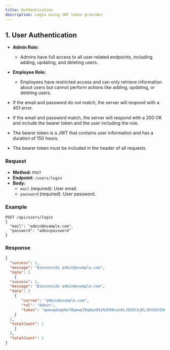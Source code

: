```yaml
---
title: Authentication
description: Login using JWT token provider
---
```

## 1. User Authentication
- **Admin Role:**
  - Admins have full access to all user-related endpoints, including adding, updating, and deleting users.

- **Employee Role:**
  - Employees have restricted access and can only retrieve information about users but cannot perform actions like adding, updating, or deleting users.

- If the email and password do not match, the server will respond with a 401 error.

- If the email and password match, the server will respond with a 200 OK and include the bearer token and the user including the role.

- The bearer token is a JWT that contains user information and has a duration of 150 hours.

- The bearer token must be included in the header of all requests.


### Request

- **Method:** `POST`
- **Endpoint:** `/users/login`
- **Body:**
  - `mail` (required): User email.
  - `password` (required): User password.

### Example

```http
POST /api/users/login
{
  "mail": "admin@example.com",
  "password": "adminpassword"
}
```

### Response

```json
{
  "success": 1,
  "message": "Bienvenido admin@example.com",
  "data": [
    {
  "success": 1,
  "message": "Bienvenido admin@example.com",
  "data": [
    {
       "correo": "admin@example.com",
       "rol": "Admin",
       "token": "qwewqdwqe6w78qewq78q8we892NJK98sanKLJOI0lkjKLJGYUGVI98797JKLHJKH79jki7"
    }
  ],
  "totalCount": 1
    }
  ],
  "totalCount": 1
}
```